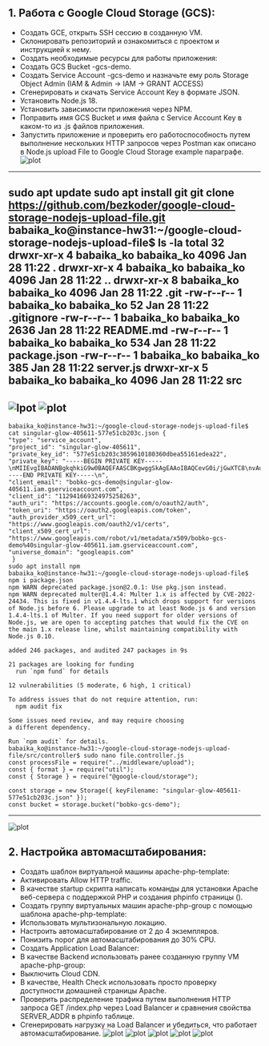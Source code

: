 ## 1.  Работа с Google Cloud Storage (GCS):
- Создать GCE, открыть SSH сессию в созданную VM.
- Cклонировать репозиторий и ознакомиться с проектом и инструкцией к нему.
- Создать необходимые ресурсы для работы приложения:
- Создать GCS Bucket <LASTNAME>-gcs-demo.
- Создать Service Account <LASTNAME>-gcs-demo и назначьте ему роль Storage Object Admin (IAM & Admin -> IAM -> GRANT ACCESS)
- Сгенерировать и скачать Service Account Key в формате JSON.
- Установить Node.js 18.
- Установить зависимости приложения через NPM.
- Поправить имя GCS Bucket и имя файла с Service Account Key в каком-то из .js файлов приложения.
- Запустить приложение и проверить его работоспособность путем выполнение нескольких HTTP запросов через Postman как описано в Node.js upload File to Google Cloud Storage example параграфе.
![plot](VM.png)
---
  sudo apt update
  sudo apt install git
  git clone https://github.com/bezkoder/google-cloud-storage-nodejs-upload-file.git
  babaika_ko@instance-hw31:~/google-cloud-storage-nodejs-upload-file$ ls -la
  total 32
  drwxr-xr-x 4 babaika_ko babaika_ko 4096 Jan 28 11:22 .
  drwxr-xr-x 4 babaika_ko babaika_ko 4096 Jan 28 11:22 ..
  drwxr-xr-x 8 babaika_ko babaika_ko 4096 Jan 28 11:22 .git
  -rw-r--r-- 1 babaika_ko babaika_ko   52 Jan 28 11:22 .gitignore
  -rw-r--r-- 1 babaika_ko babaika_ko 2636 Jan 28 11:22 README.md
  -rw-r--r-- 1 babaika_ko babaika_ko  534 Jan 28 11:22 package.json
  -rw-r--r-- 1 babaika_ko babaika_ko  385 Jan 28 11:22 server.js
  drwxr-xr-x 5 babaika_ko babaika_ko 4096 Jan 28 11:22 src
---  
![lpot](gcs.png)
![plot](service-account.png)
---
    babaika_ko@instance-hw31:~/google-cloud-storage-nodejs-upload-file$ cat singular-glow-405611-577e51cb203c.json {
    "type": "service_account",
    "project_id": "singular-glow-405611",
    "private_key_id": "577e51cb203c3859610180360dbea55161edea22",
    "private_key": "-----BEGIN PRIVATE KEY-----\nMIIEvgIBADANBgkqhkiG9w0BAQEFAASCBKgwggSkAgEAAoIBAQCevG0i/jGwXTC8\nvAuF5nJUAxItyRh63Q2rVkMALxFVESX8p8WVSbafXf59VC/xbe8iZSJ611As5uH/\nKClJ0OJbrLGAlLT70eJB//DoceKly6ZR7PU1HvsYkD7EvJO5548h0p4P5b7u+lIR\nmEnBlUOBZWtKxGnPgV8AUobrqg8L00nRoEomo0uurAJ75yFxMP8110sB06pKnxPv\n1nXTvHT/rcRl98yr7YOUe51c4NKkolDIwvmMweYKf7bYWjDq7beWL3cDkO4okxnz\nMBZM6+/l8wksauIbScO5TGHesXjruQ7Ma8q9E9j6MGaJMaXg3578NhpDvNZ7YQYm\nl6T0s2NZAgMBAAECggEAJHLe2oikzzruzH+fY70xJmJYI8RHxzqH/348v0ePgsl/\nv/6kK230La7vF0ckBRt5rBut6agUJGNVpHnL1UPOHj/OuFgtIJ+mhQIohq9T3D8h\nbzFqcqqs/IxupU0p3KezoZATtFHMYGKBQsIFuZo1GHq5wr7MDxZFQrUwft+bOdsL\nJo1+0RlEN2JsmvPJ9+PkeFxFnbMWH+m37H8Zf8Cc3g/q/ZPLKlWq+zKh4rtOVQHp\noh/0dsy5MGDim+oe399lLsEC4gOw5p0GB8K36JGdPZWh+/H8rx2KoNjJVI9HgXDF\nD8SQenEYCwwRF6V38jmTDO5bhsSUSdWUAGVMG3S3cwKBgQDUROy1D/cyWu6XEzot\nE5mArsvXEwCF0DSEp/n+lBG2bvMhhKypKRsd8aieMrWvmY1uRcwvYed/XTDff2jA\nsJ560WicoCkf+vqMa5pJfttXpezdaggJosslOSe7Ai9yjBGGtkECSd9mxK58yFGT\nYCVO2FNeYLQvfFI7zUlvvGT2iwKBgQC/cCl1Wgl6pfRz1O5doXZQvH/wzIr3CkCl\nTqGl59v/53d2/XOUbqhJq9AcoZh6b3RpUeJFqvByyZ020f6D8/HXqEU6+ubOsRjr\nn/M706CTgB4hdRpFignN7lRDscotwqqGjg3+vh1PfouQmaU12YuaU/QlZkkVQkXr\nZPqaoXMuKwKBgQDKNl7Incz/S2C+yrJA/srcq6fD23ZEA3QEa4Db5HJ7OHalF57k\nBySuAeh/zA8ImV8CDbvV546A5mYIg3dnGNngZl0h1/FVZeIIovj3ysFpXcenpbrC\nczLS4v/WRt6sYILRsg18AKOxYuxWMv6DRrRDyBCjd7wvAF/WWFn895u2wQKBgQCZ\nMgurQmMFiBqIOySJPvVshHwp2bV3Hfg/kR4gotvV/IgIa6h7ZtY7JkgDMXnQuLJC\nuelF8RY79YVe4ks3kxa8iobkPPZI/0W/AR/nh2Ifx03VXl2oul9AMXGzPmpZlkda\nKAGhEshn3g+Xpqyj3DQwSvC8oQ7o+UD0r7kv1vVSQwKBgC3nRTG/ZpJWKMkb/Rri\nYCUS93pnG8RKIgd3k516POdgvOEPonrAqZFl+yxj3XupcDKDLp/AaifrmR6R70B3\nO/ZH/2LWoMZ50QJgmzwCeJ9s6DLzImzVnXncwL2HwyPti77ihJwqOvhbQtZxgFWY\nnCJeW17erVozxuaCuvWGm/yN\n-----END PRIVATE KEY-----\n",
    "client_email": "bobko-gcs-demo@singular-glow-405611.iam.gserviceaccount.com",
    "client_id": "112941669324975258263",
    "auth_uri": "https://accounts.google.com/o/oauth2/auth",
    "token_uri": "https://oauth2.googleapis.com/token",
    "auth_provider_x509_cert_url": "https://www.googleapis.com/oauth2/v1/certs",
    "client_x509_cert_url": "https://www.googleapis.com/robot/v1/metadata/x509/bobko-gcs-demo%40singular-glow-405611.iam.gserviceaccount.com",
    "universe_domain": "googleapis.com"
     }
    sudo apt install npm
    babaika_ko@instance-hw31:~/google-cloud-storage-nodejs-upload-file$ npm i package.json 
    npm WARN deprecated package.json@2.0.1: Use pkg.json instead.
    npm WARN deprecated multer@1.4.4: Multer 1.x is affected by CVE-2022-24434. This is fixed in v1.4.4-lts.1 which drops support for versions of Node.js before 6. Please upgrade to at least Node.js 6 and version 1.4.4-lts.1 of Multer. If you need support for older versions of Node.js, we are open to accepting patches that would fix the CVE on the main 1.x release line, whilst maintaining compatibility with Node.js 0.10.
    
    added 246 packages, and audited 247 packages in 9s
    
    21 packages are looking for funding
      run `npm fund` for details
    
    12 vulnerabilities (5 moderate, 6 high, 1 critical)
    
    To address issues that do not require attention, run:
      npm audit fix
    
    Some issues need review, and may require choosing
    a different dependency.
    
    Run `npm audit` for details.
    babaika_ko@instance-hw31:~/google-cloud-storage-nodejs-upload-file/src/controller$ sudo nano file.controller.js
    const processFile = require("../middleware/upload");
    const { format } = require("util");
    const { Storage } = require("@google-cloud/storage");
    
    const storage = new Storage({ keyFilename: "singular-glow-405611-577e51cb203c.json" });
    const bucket = storage.bucket("bobko-gcs-demo");
---  
![plot](GET.png)
## 2. Настройка автомасштабирования:
- Создать шаблон виртуальной машины apache-php-template:
- Активировать Allow HTTP traffic.
- В качестве startup скрипта написать команды для установки Apache веб-сервера с поддержкой PHP и создания phpinfo страницы (<?php phpinfo(); ?>).
- Создать группу виртуальных машин apache-php-group с помощью шаблона apache-php-template:
- Использовать мультизональную локацию.
- Настроить автомасштабирование от 2 до 4 экземпляров.
- Понизить порог для автомасштабирования до 30% CPU.
- Создать Application Load Balancer:
- В качестве Backend использовать ранее созданную группу VM apache-php-group:
- Выключить Cloud CDN.
- В качестве, Health Check использовать просто проверку доступности домашней страницы Apache.
- Проверить распределение трафика путем выполнения HTTP запроса GET /index.php через Load Balancer и сравнения свойства SERVER_ADDR в phpinfo таблице.
- Сгенерировать нагрузку на Load Balancer и убедиться, что работает автомасштабирование.
![plot](template.png)
![plot](instance-group.png)
![plot](GET-1.png)
![plot](GET-2.png)
![plot](stress.png)
